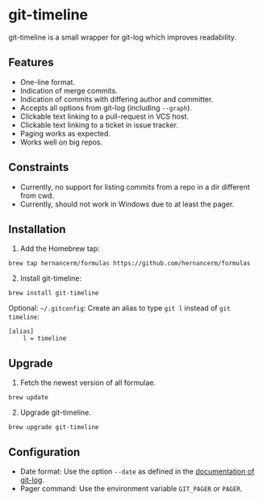# git-timeline

git-timeline is a small wrapper for git-log which improves readability.

## Features

- One-line format.
- Indication of merge commits.
- Indication of commits with differing author and committer.
- Accepts all options from git-log (including `--graph`).
- Clickable text linking to a pull-request in VCS host.
- Clickable text linking to a ticket in issue tracker.
- Paging works as expected.
- Works well on big repos.

## Constraints

- Currently, no support for listing commits from a repo in a dir different from cwd.
- Currently, should not work in Windows due to at least the pager.

## Installation

1. Add the Homebrew tap:

```text
brew tap hernancerm/formulas https://github.com/hernancerm/formulas
```

2. Install git-timeline:

```text
brew install git-timeline
```

Optional: `~/.gitconfig`: Create an alias to type `git l` instead of `git timeline`:

```text
[alias]
    l = timeline
```

## Upgrade

1. Fetch the newest version of all formulae.

```text
brew update
```

2. Upgrade git-timeline.

```text
brew upgrade git-timeline
```

## Configuration

- Date format: Use the option `--date` as defined in the
  [documentation of git-log](https://git-scm.com/docs/git-log#Documentation/git-log.txt---dateformat).
- Pager command: Use the environment variable `GIT_PAGER` or `PAGER`.
